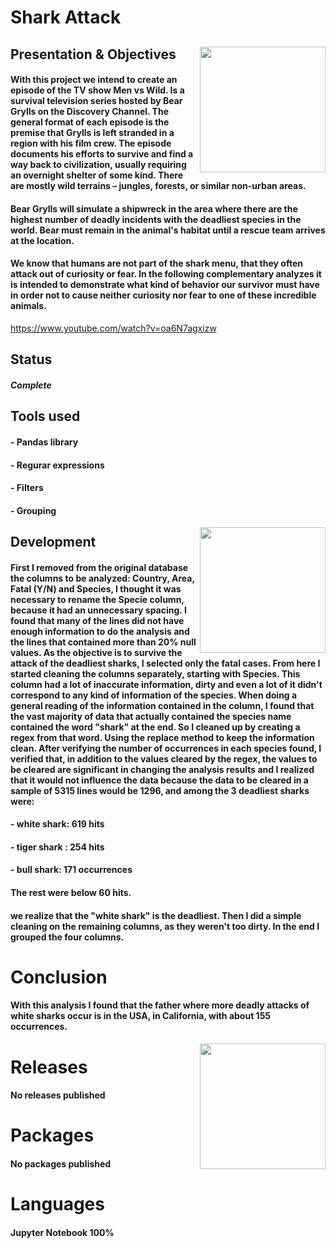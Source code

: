# Shark Attack

## Presentation & Objectives <img align="right" src="https://tse4.explicit.bing.net/th?id=OIP.W3zik5hAlXb0d9YLWEjcTAHaDf&pid=Api&P=0&w=346&h=164.jpg" alt="" width="201" height="201" />     

 
#### With this project we intend to create an episode of the TV show Men vs Wild. Is a survival television series hosted by Bear Grylls on the Discovery Channel. The general format of each episode is the premise that Grylls is left stranded in a region with his film crew. The episode documents his efforts to survive and find a way back to civilization, usually requiring an overnight shelter of some kind. There are mostly wild terrains – jungles, forests, or similar non-urban areas.
#### Bear Grylls will simulate a shipwreck in the area where there are the highest number of deadly incidents with the deadliest species in the world. Bear must remain in the animal's habitat until a rescue team arrives at the location.
#### We know that humans are not part of the shark menu, that they often attack out of curiosity or fear. In the following complementary analyzes it is intended to demonstrate what kind of behavior our survivor must have in order not to cause neither curiosity nor fear to one of these incredible animals.

https://www.youtube.com/watch?v=oa6N7agxizw                        



## Status

##### Complete


## Tools used

#### - Pandas library
#### - Regurar expressions
#### - Filters
#### - Grouping


<img align="right" src="https://tse4.mm.bing.net/th?id=OIP.md6AIUrZ7NpkHGMjjio77wHaGB&pid=Api&P=0&w=215&h=176.jpg" alt="" width="201" height="201" /> 

## Development

#### First I removed from the original database the columns to be analyzed: Country, Area, Fatal (Y/N) and Species, I thought it was necessary to rename the Specie column, because it had an unnecessary spacing. I found that many of the lines did not have enough information to do the analysis and the lines that contained more than 20% null values. As the objective is to survive the attack of the deadliest sharks, I selected only the fatal cases. From here I started cleaning the columns separately, starting with Species. This column had a lot of inaccurate information, dirty and even a lot of it didn't correspond to any kind of information of the species. When doing a general reading of the information contained in the column, I found that the vast majority of data that actually contained the species name contained the word "shark" at the end. So I cleaned up by creating a regex from that word. Using the replace method to keep the information clean. After verifying the number of occurrences in each species found, I verified that, in addition to the values ​​cleared by the regex, the values ​​to be cleared are significant in changing the analysis results and I realized that it would not influence the data because the data to be cleared in a sample of 5315 lines would be 1296, and among the 3 deadliest sharks were:

#### - white shark: 619 hits
#### - tiger shark : 254 hits
#### - bull shark: 171 occurrences

#### The rest were below 60 hits.

#### we realize that the "white shark" is the deadliest. Then I did a simple cleaning on the remaining columns, as they weren't too dirty. In the end I grouped the four columns.


# Conclusion

#### With this analysis I found that the father where more deadly attacks of white sharks occur is in the USA, in California, with about 155 occurrences.

<img align="right" src="https://tse4.mm.bing.net/th?id=OIP.OenXsKA8-idaTUbdUVSSFgHaFI&pid=Api&P=0&w=232&h=161.jpg" alt="" width="201" height="201" /> 



# Releases

#### No releases published


# Packages

#### No packages published


# Languages

#### Jupyter Notebook 100%
